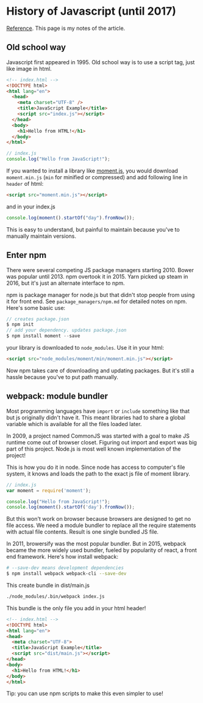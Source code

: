 # History of Javascript (until 2017)

[Reference](https://medium.com/the-node-js-collection/modern-javascript-explained-for-dinosaurs-f695e9747b70). This page is my notes of the article.

## Old school way

Javascript first appeared in 1995. Old school way is to use a script tag, just like image in html.

```html
<!-- index.html -->
<!DOCTYPE html>
<html lang="en">
  <head>
    <meta charset="UTF-8" />
    <title>JavaScript Example</title>
    <script src="index.js"></script>
  </head>
  <body>
    <h1>Hello from HTML!</h1>
  </body>
</html>
```

```js
// index.js
console.log("Hello from JavaScript!");
```

If you wanted to install a library like [moment.js](https://momentjs.com/), you would download `moment.min.js` (`min` for minified or compressed) and add following line in `header` of html:

```html
<script src="moment.min.js"></script>
```

and in your index.js

```js
console.log(moment().startOf("day").fromNow());
```

This is easy to understand, but painful to maintain because you've to manually maintain versions.

## Enter npm

There were several competing JS package managers starting 2010. Bower was popular until 2013. npm overtook it in 2015. Yarn picked up steam in 2016, but it's just an alternate interface to npm.

npm is package manager for node.js but that didn't stop people from using it for front end. See `package_managers/npm.md` for detailed notes on npm. Here's some basic use:

```js
// creates package.json
$ npm init
// add your dependency. updates package.json
$ npm install moment --save
```

your library is downloaded to `node_modules`. Use it in your html:

```html
<script src="node_modules/moment/min/moment.min.js"></script>
```

Now npm takes care of downloading and updating packages. But it's still a hassle because you've to put path manually.

## webpack: module bundler

Most programming languages have `import` or `include` something like that but js originally didn't have it. This meant libraries had to share a global variable which is available for all the files loaded later.

In 2009, a project named CommonJS was started with a goal to make JS runtime come out of browser closet. Figuring out import and export was big part of this project. Node.js is most well known implementation of the project!

This is how you do it in node. Since node has access to computer's file system, it knows and loads the path to the exact js file of moment library.

```js
// index.js
var moment = require('moment');

console.log("Hello from JavaScript!");
console.log(moment().startOf('day').fromNow());
```

But this won't work on browser because browsers are designed to get no file access. We need a module bundler to replace all the require statements with actual file contents. Result is one single bundled JS file.

In 2011, browersify was the most popular bundler. But in 2015, webpack became the more widely used bundler, fueled by popularity of react, a front end framework. Here's how install webpack:

```bash
# --save-dev means development dependencies
$ npm install webpack webpack-cli --save-dev
```

This create bundle in dist/main.js

```bash
./node_modules/.bin/webpack index.js 
```

This bundle is the only file you add in your html header!

```html
<!-- index.html -->
<!DOCTYPE html>
<html lang="en">
<head>
  <meta charset="UTF-8">
  <title>JavaScript Example</title>
  <script src="dist/main.js"></script>
</head>
<body>
  <h1>Hello from HTML!</h1>
</body>
</html>
```

Tip: you can use npm scripts to make this even simpler to use!